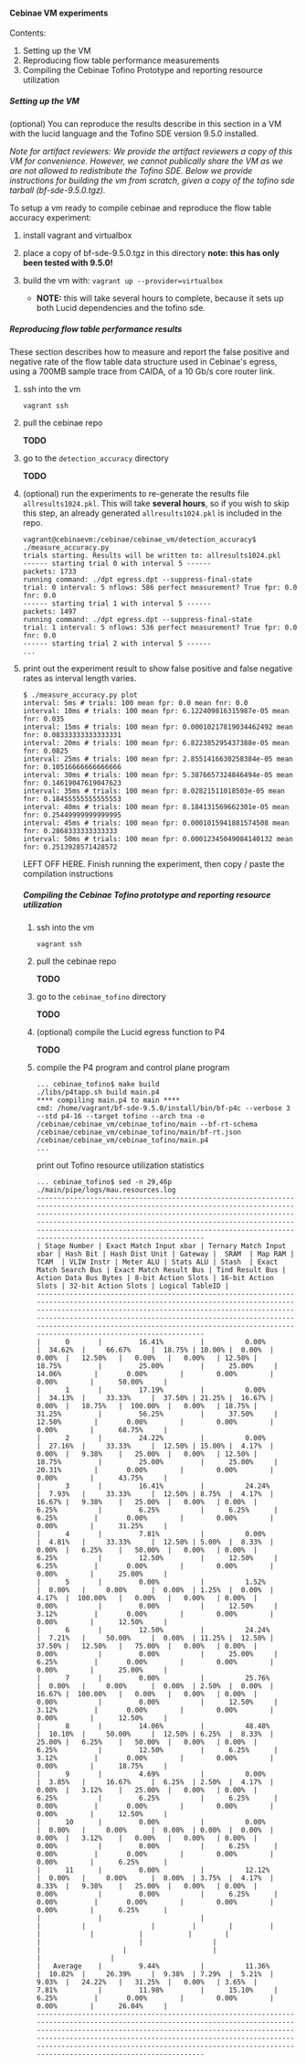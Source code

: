 #### Cebinae VM experiments

Contents:

1. Setting up the VM
2. Reproducing flow table performance measurements
3. Compiling the Cebinae Tofino Prototype and reporting resource utilization

##### Setting up the VM

(optional) You can reproduce the results describe in this section in a VM with the lucid language and the Tofino SDE version 9.5.0 installed. 

*Note for artifact reviewers: We provide the artifact reviewers a copy of this VM for convenience. However, we cannot publically share the VM as we are not allowed to redistribute the Tofino SDE. Below we provide instructions for building the vm from scratch, given a copy of the tofino sde tarball (bf-sde-9.5.0.tgz).*

To setup a vm ready to compile cebinae and reproduce the flow table accuracy experiment:

1. install vagrant and virtualbox 

2. place a copy of bf-sde-9.5.0.tgz in this directory **note: this has only been tested with 9.5.0!**
3. build the vm with: ``vagrant up --provider=virtualbox``
   - **NOTE:** this will take several hours to complete, because it sets up both Lucid dependencies and the tofino sde.

##### Reproducing flow table performance results

These section describes how to measure and report the false positive and negative rate of the flow table data structure used in Cebinae's egress, using a 700MB sample trace from CAIDA, of a 10 Gb/s core router link.

1. ssh into the vm

   ```vagrant ssh```

2. pull the cebinae repo 

   **TODO**

3. go to the ``detection_accuracy`` directory 

   **TODO**

4. (optional) run the experiments to re-generate the results file ``allresults1024.pkl``. This will take **several hours**, so if you wish to skip this step, an already generated ``allresults1024.pkl`` is included in the repo.

   ```
   vagrant@cebinaevm:/cebinae/cebinae_vm/detection_accuracy$ ./measure_accuracy.py 
   trials starting. Results will be written to: allresults1024.pkl
   ------ starting trial 0 with interval 5 ------
   packets: 1733
   running command: ./dpt egress.dpt --suppress-final-state
   trial: 0 interval: 5 nflows: 586 perfect measurement? True fpr: 0.0 fnr: 0.0
   ------ starting trial 1 with interval 5 ------
   packets: 1497
   running command: ./dpt egress.dpt --suppress-final-state
   trial: 1 interval: 5 nflows: 536 perfect measurement? True fpr: 0.0 fnr: 0.0
   ------ starting trial 2 with interval 5 ------
   ...
   ```

5. print out the experiment result to show false positive and false negative rates as interval length varies. 

   ```
   $ ./measure_accuracy.py plot
   interval: 5ms # trials: 100 mean fpr: 0.0 mean fnr: 0.0
   interval: 10ms # trials: 100 mean fpr: 6.122409816315987e-05 mean fnr: 0.035
   interval: 15ms # trials: 100 mean fpr: 0.00010217819034462492 mean fnr: 0.08333333333333331
   interval: 20ms # trials: 100 mean fpr: 6.822385295437388e-05 mean fnr: 0.0825
   interval: 25ms # trials: 100 mean fpr: 2.8551416630258384e-05 mean fnr: 0.10516666666666666
   interval: 30ms # trials: 100 mean fpr: 5.3876657324846494e-05 mean fnr: 0.14619047619047623
   interval: 35ms # trials: 100 mean fpr: 8.02821511018503e-05 mean fnr: 0.18455555555555553
   interval: 40ms # trials: 100 mean fpr: 8.184131569662301e-05 mean fnr: 0.25449999999999995
   interval: 45ms # trials: 100 mean fpr: 0.0001015941881574508 mean fnr: 0.2868333333333333
   interval: 50ms # trials: 100 mean fpr: 0.00012345049084140132 mean fnr: 0.2513928571428572
   ```

   

   LEFT OFF HERE. Finish running the experiment, then copy / paste the compilation instructions

   

   ##### Compiling the Cebinae Tofino prototype and reporting resource utilization

   1. ssh into the vm

      ```vagrant ssh```

   2. pull the cebinae repo 

      **TODO**

   3. go to the ``cebinae_tofino`` directory

      **TODO**

   4. (optional) compile the Lucid egress function to P4

      **TODO**

   5. compile the P4 program and control plane program

      ```
      ... cebinae_tofino$ make build
      ./libs/p4tapp.sh build main.p4
      **** compiling main.p4 to main ****
      cmd: /home/vagrant/bf-sde-9.5.0/install/bin/bf-p4c --verbose 3 --std p4-16 --target tofino --arch tna -o /cebinae/cebinae_vm/cebinae_tofino/main --bf-rt-schema /cebinae/cebinae_vm/cebinae_tofino/main/bf-rt.json /cebinae/cebinae_vm/cebinae_tofino/main.p4 
      ...
      ```

      print out Tofino resource utilization statistics

      ```
      ... cebinae_tofino$ sed -n 29,46p ./main/pipe/logs/mau.resources.log
      --------------------------------------------------------------------------------------------------------------------------------------------------------------------------------------------------------------------------------------------------------------------------------------------------------------------------------------------------------------------
      | Stage Number | Exact Match Input xbar | Ternary Match Input xbar | Hash Bit | Hash Dist Unit | Gateway |  SRAM  | Map RAM |  TCAM  | VLIW Instr | Meter ALU | Stats ALU | Stash  | Exact Match Search Bus | Exact Match Result Bus | Tind Result Bus | Action Data Bus Bytes | 8-bit Action Slots | 16-bit Action Slots | 32-bit Action Slots | Logical TableID |
      --------------------------------------------------------------------------------------------------------------------------------------------------------------------------------------------------------------------------------------------------------------------------------------------------------------------------------------------------------------------
      |      0       |         16.41%         |          0.00%           |  34.62%  |     66.67%     |  18.75% | 10.00% |  0.00%  | 0.00%  |   12.50%   |   0.00%   |   0.00%   | 12.50% |         18.75%         |         25.00%         |      25.00%     |         14.06%        |       0.00%        |        0.00%        |        0.00%        |      50.00%     |
      |      1       |         17.19%         |          0.00%           |  34.13%  |     33.33%     |  37.50% | 21.25% |  16.67% | 0.00%  |   18.75%   |  100.00%  |   0.00%   | 18.75% |         31.25%         |         56.25%         |      37.50%     |         12.50%        |       0.00%        |        0.00%        |        0.00%        |      68.75%     |
      |      2       |         24.22%         |          0.00%           |  27.16%  |     33.33%     |  12.50% | 15.00% |  4.17%  | 0.00%  |   9.38%    |   25.00%  |   0.00%   | 12.50% |         18.75%         |         25.00%         |      25.00%     |         20.31%        |       0.00%        |        0.00%        |        0.00%        |      43.75%     |
      |      3       |         16.41%         |          24.24%          |  7.93%   |     33.33%     |  12.50% | 8.75%  |  4.17%  | 16.67% |   9.38%    |   25.00%  |   0.00%   | 0.00%  |         6.25%          |         6.25%          |      6.25%      |         6.25%         |       0.00%        |        0.00%        |        0.00%        |      31.25%     |
      |      4       |         7.81%          |          0.00%           |  4.81%   |     33.33%     |  12.50% | 5.00%  |  8.33%  | 0.00%  |   6.25%    |   50.00%  |   0.00%   | 0.00%  |         6.25%          |         12.50%         |      12.50%     |         6.25%         |       0.00%        |        0.00%        |        0.00%        |      25.00%     |
      |      5       |         0.00%          |          1.52%           |  0.00%   |     0.00%      |  0.00%  | 1.25%  |  0.00%  | 4.17%  |  100.00%   |   0.00%   |   0.00%   | 0.00%  |         0.00%          |         0.00%          |      12.50%     |         3.12%         |       0.00%        |        0.00%        |        0.00%        |      12.50%     |
      |      6       |         12.50%         |          24.24%          |  7.21%   |     50.00%     |  0.00%  | 11.25% |  12.50% | 37.50% |   12.50%   |   75.00%  |   0.00%   | 0.00%  |         0.00%          |         0.00%          |      25.00%     |         6.25%         |       0.00%        |        0.00%        |        0.00%        |      25.00%     |
      |      7       |         0.00%          |          25.76%          |  0.00%   |     0.00%      |  0.00%  | 2.50%  |  0.00%  | 16.67% |  100.00%   |   0.00%   |   0.00%   | 0.00%  |         0.00%          |         0.00%          |      12.50%     |         3.12%         |       0.00%        |        0.00%        |        0.00%        |      12.50%     |
      |      8       |         14.06%         |          48.48%          |  10.10%  |     50.00%     |  12.50% | 6.25%  |  8.33%  | 25.00% |   6.25%    |   50.00%  |   0.00%   | 0.00%  |         6.25%          |         12.50%         |      6.25%      |         3.12%         |       0.00%        |        0.00%        |        0.00%        |      18.75%     |
      |      9       |         4.69%          |          0.00%           |  3.85%   |     16.67%     |  6.25%  | 2.50%  |  4.17%  | 0.00%  |   3.12%    |   25.00%  |   0.00%   | 0.00%  |         6.25%          |         6.25%          |      6.25%      |         0.00%         |       0.00%        |        0.00%        |        0.00%        |      12.50%     |
      |      10      |         0.00%          |          0.00%           |  0.00%   |     0.00%      |  0.00%  | 0.00%  |  0.00%  | 0.00%  |   3.12%    |   0.00%   |   0.00%   | 0.00%  |         0.00%          |         0.00%          |      6.25%      |         0.00%         |       0.00%        |        0.00%        |        0.00%        |      6.25%      |
      |      11      |         0.00%          |          12.12%          |  0.00%   |     0.00%      |  0.00%  | 3.75%  |  4.17%  | 8.33%  |   9.38%    |   25.00%  |   0.00%   | 0.00%  |         0.00%          |         0.00%          |      6.25%      |         0.00%         |       0.00%        |        0.00%        |        0.00%        |      6.25%      |
      |              |                        |                          |          |                |         |        |         |        |            |           |           |        |                        |                        |                 |                       |                    |                     |                     |                 |
      |   Average    |         9.44%          |          11.36%          |  10.82%  |     26.39%     |  9.38%  | 7.29%  |  5.21%  | 9.03%  |   24.22%   |   31.25%  |   0.00%   | 3.65%  |         7.81%          |         11.98%         |      15.10%     |         6.25%         |       0.00%        |        0.00%        |        0.00%        |      26.04%     |
      --------------------------------------------------------------------------------------------------------------------------------------------------------------------------------------------------------------------------------------------------------------------------------------------------------------------------------------------------------------------
      ```

      

   